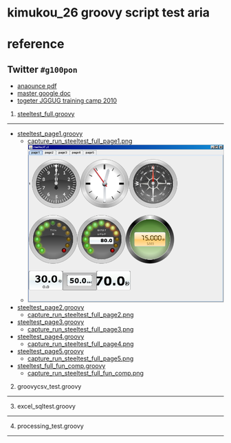 kimukou_26 groovy script test aria
==========

# reference 
## Twitter `#g100pon`

* [anaounce pdf](http://www.jggug.org/Home/ibento-shiryoushuu/g100pon.pdf)
* [master google doc](https://spreadsheets.google.com/ccc?key=0Au1YHLJ4YZmbdEtGeUgxRTRxVGJpbHFXUGVFRndieVE&hl=ja&authkey=CLjYzYoF#gid=0)
* [togeter JGGUG training camp 2010](http://togetter.com/li/58838)

1. [steeltest_full.groovy](g100pon/raw/master/steeltest_full.groovy)
------
* [steeltest_page1.groovy](g100pon/raw/master/steeltest_page1.groovy)
	* [capture_run_steeltest_full_page1.png](g100pon/raw/master/capture_run_steeltest_full_page1.png)
	* <img src="https://github.com/kimukou/g100pon/raw/master/capture_run_steeltest_full_page1.png">
* [steeltest_page2.groovy](g100pon/raw/master/steeltest_page2.groovy)
	* [capture_run_steeltest_full_page2.png](g100pon/raw/master/capture_run_steeltest_full_page2.png)
* [steeltest_page3.groovy](g100pon/raw/master/steeltest_page3.groovy)
	* [capture_run_steeltest_full_page3.png](g100pon/raw/master/capture_run_steeltest_full_page3.png)
* [steeltest_page4.groovy](g100pon/raw/master/steeltest_page4.groovy)
	* [capture_run_steeltest_full_page4.png](g100pon/raw/master/capture_run_steeltest_full_page4.png)
* [steeltest_page5.groovy](g100pon/raw/master/steeltest_page5.groovy)
	* [capture_run_steeltest_full_page5.png](g100pon/raw/master/capture_run_steeltest_full_page5.png)
* [steeltest_full_fun_comp.groovy](g100pon/raw/master/steeltest_full_fun_comp.groovy)
	* [capture_run_steeltest_full_fun_comp.png](g100pon/raw/master/capture_run_steeltest_full_fun_comp.png)

2. groovycsv_test.groovy
------
3. excel_sqltest.groovy
------
4. processing_test.groovy
------

